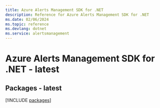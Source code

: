```yaml
---
title: Azure Alerts Management SDK for .NET
description: Reference for Azure Alerts Management SDK for .NET
ms.date: 02/06/2024
ms.topic: reference
ms.devlang: dotnet
ms.service: alertsmanagement
---
```

# Azure Alerts Management SDK for .NET - latest
## Packages - latest
[!INCLUDE [packages](alerts-management-index.md)]